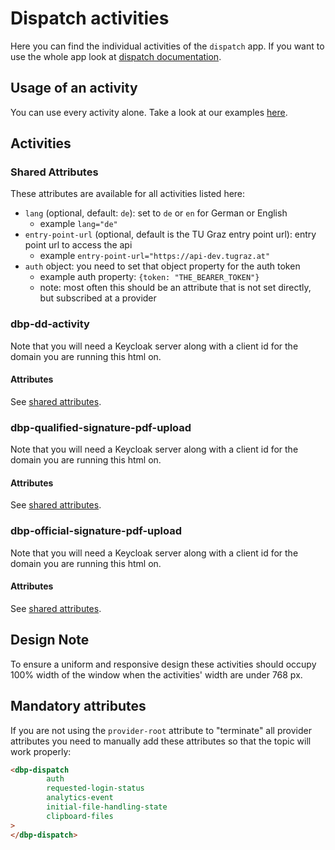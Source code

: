 # Dispatch activities

Here you can find the individual activities of the `dispatch` app.
If you want to use the whole app look at [dispatch documentation](https://gitlab.tugraz.at/dbp/dual-delivery/dispatch).

## Usage of an activity

You can use every activity alone. Take a look at our examples [here](https://gitlab.tugraz.at/dbp/dual-delivery/dispatch/-/tree/main/examples).

## Activities

### Shared Attributes

These attributes are available for all activities listed here:

- `lang` (optional, default: `de`): set to `de` or `en` for German or English
    - example `lang="de"`
- `entry-point-url` (optional, default is the TU Graz entry point url): entry point url to access the api
    - example `entry-point-url="https://api-dev.tugraz.at"`
- `auth` object: you need to set that object property for the auth token
    - example auth property: `{token: "THE_BEARER_TOKEN"}`
    - note: most often this should be an attribute that is not set directly, but subscribed at a provider

### dbp-dd-activity

Note that you will need a Keycloak server along with a client id for the domain you are running this html on.

#### Attributes
See [shared attributes](#shared-attributes).


### dbp-qualified-signature-pdf-upload

Note that you will need a Keycloak server along with a client id for the domain you are running this html on.

#### Attributes

See [shared attributes](#shared-attributes).

### dbp-official-signature-pdf-upload

Note that you will need a Keycloak server along with a client id for the domain you are running this html on.


#### Attributes

See [shared attributes](#shared-attributes).


## Design Note

To ensure a uniform and responsive design these activities should occupy 100% width of the window when the activities' width are under 768 px.


## Mandatory attributes

If you are not using the `provider-root` attribute to "terminate" all provider attributes
you need to manually add these attributes so that the topic will work properly:

```html
<dbp-dispatch
        auth
        requested-login-status
        analytics-event
        initial-file-handling-state
        clipboard-files
>
</dbp-dispatch>
```
